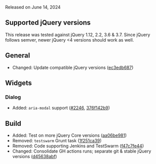 <script>{
	"title": "jQuery UI 1.14.0-beta.2 Changelog"
}</script>

Released on June 14, 2024

## Supported jQuery versions

This release was tested against jQuery 1.12, 2.2, 3.6 & 3.7. Since jQuery follows semver, newer jQuery <4 versions should work as well.

## General

* Changed: Update compatible jQuery versions ([ec3edb687](https://github.com/jquery/jquery-ui/commit/ec3edb687609af9677317dfd2ec80a5bec7b35c5))

## Widgets

### Dialog

* Added: `aria-modal` support ([#2246](https://github.com/jquery/jquery-ui/issues/2246), [376f142b9](https://github.com/jquery/jquery-ui/commit/376f142b9de42241a20efa9c89644ff5425da174))

## Build

* Added: Test on more jQuery Core versions ([aa06be981](https://github.com/jquery/jquery-ui/commit/aa06be9813abeea148738ed3bae0ec638a535545))
* Removed: `testswarm` Grunt task ([1f251ca39](https://github.com/jquery/jquery-ui/commit/1f251ca399ec01c75d24293e49ac767938a547e2))
* Removed: Code supporting Jenkins and TestSwarm ([f47c7fe44](https://github.com/jquery/jquery-ui/commit/f47c7fe44d41d6af9b6f00c7201d991b01b93035))
* Changed: Consolidate GH actions runs; separate git & stable jQuery versions ([d45638abf](https://github.com/jquery/jquery-ui/commit/d45638abfacbe58a134fd301e163420f742e8fba))
